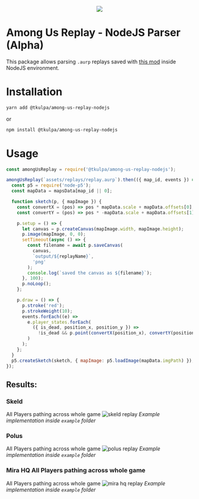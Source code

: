 <p align="center">
  <a href="https://store.steampowered.com/app/945360/Among_Us/"><img src="https://cdn.cloudflare.steamstatic.com/steam/apps/945360/header.jpg"></a>
</p>

# Among Us Replay - NodeJS Parser (Alpha)

This package allows parsing `.aurp` replays saved with [this mod](https://raw.githubusercontent.com/Smertig/among-us-replay-mod) inside NodeJS environment.

# Installation

```bash
yarn add @tkulpa/among-us-replay-nodejs
```

or

```bash
npm install @tkulpa/among-us-replay-nodejs
```

# Usage

```js
const amongUsReplay = require('@tkulpa/among-us-replay-nodejs');

amongUsReplay(`assets/replays/replay.aurp`).then(({ map_id, events }) => {
  const p5 = require('node-p5');
  const mapData = mapsData[map_id || 0];

  function sketch(p, { mapImage }) {
    const convertX = (pos) => pos * mapData.scale + mapData.offsets[0];
    const convertY = (pos) => pos * -mapData.scale + mapData.offsets[1];

    p.setup = () => {
      let canvas = p.createCanvas(mapImage.width, mapImage.height);
      p.image(mapImage, 0, 0);
      setTimeout(async () => {
        const filename = await p.saveCanvas(
          canvas,
          `output/${replayName}`,
          'png'
        );
        console.log(`saved the canvas as ${filename}`);
      }, 100);
      p.noLoop();
    };

    p.draw = () => {
      p.stroke('red');
      p.strokeWeight(10);
      events.forEach((e) =>
        e.player_states.forEach(
          ({ is_dead, position_x, position_y }) =>
            !is_dead && p.point(convertX(position_x), convertY(position_y))
        )
      );
    };
  }
  p5.createSketch(sketch, { mapImage: p5.loadImage(mapData.imgPath) });
});
```

## Results:

### Skeld

All Players pathing across whole game
![skeld replay](/example/output/skeld.png 'Skeld Replay')
_Example implementation inside `example` folder_

### Polus

All Players pathing across whole game
![polus replay](/example/output/polus.png 'Polus Replay')
_Example implementation inside `example` folder_

### Mira HQ All Players pathing across whole game

All Players pathing across whole game
![mira hq replay](/example/output/mira_hq.png 'Mira HQ Replay')
_Example implementation inside `example` folder_

